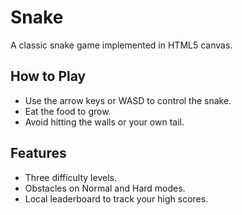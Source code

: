 # Snake

A classic snake game implemented in HTML5 canvas.

## How to Play

- Use the arrow keys or WASD to control the snake.
- Eat the food to grow.
- Avoid hitting the walls or your own tail.

## Features

- Three difficulty levels.
- Obstacles on Normal and Hard modes.
- Local leaderboard to track your high scores.
